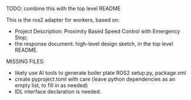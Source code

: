 TODO: combine this with the top level README

This is the ros2 adapter for workers, based on:
- Project Description: Proximity Based Speed Control with Emergency Stop;
- the response document: high-level design sketch, in the top level README.

MISSING FILES:
- likely use AI tools to generate boiler plate ROS2 setup.py, package.xml
- create pyproject.toml with care (leave python dependencies as an empty list, to fill in as needed)
- IDL interface declaration is needed.
